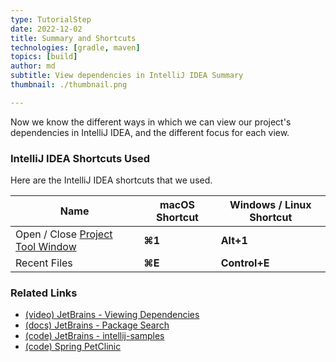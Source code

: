 ```yaml
---
type: TutorialStep
date: 2022-12-02
title: Summary and Shortcuts
technologies: [gradle, maven]
topics: [build]
author: md
subtitle: View dependencies in IntelliJ IDEA Summary
thumbnail: ./thumbnail.png

---
```


Now we know the different ways in which we can view our project's dependencies in IntelliJ IDEA, and the different focus for each view.

### IntelliJ IDEA Shortcuts Used
Here are the IntelliJ IDEA shortcuts that we used.

| Name                                                                                             | macOS Shortcut | Windows / Linux Shortcut    |
|--------------------------------------------------------------------------------------------------|----------------|-----------------------------|
| Open / Close [Project Tool Window](https://www.jetbrains.com/help/idea/project-tool-window.html) | **⌘1**         | **Alt+1**                   |
| Recent Files                                                                                     | **⌘E**         | **Control+E**               |


### Related Links
- [(video) JetBrains - Viewing Dependencies](https://www.youtube.com/watch?v=1wnsc8hYM4c)
- [(docs) JetBrains - Package Search](https://www.jetbrains.com/help/idea/package-search.html)
- [(code) JetBrains - intellij-samples](https://github.com/JetBrains/intellij-samples)
- [(code) Spring PetClinic](https://github.com/spring-projects/spring-petclinic)



